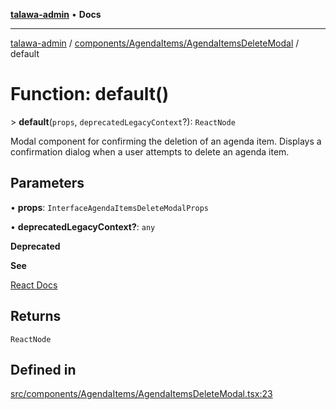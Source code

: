 [**talawa-admin**](../../../../README.md) • **Docs**

***

[talawa-admin](../../../../modules.md) / [components/AgendaItems/AgendaItemsDeleteModal](../README.md) / default

# Function: default()

\> **default**(`props`, `deprecatedLegacyContext`?): `ReactNode`

Modal component for confirming the deletion of an agenda item.
Displays a confirmation dialog when a user attempts to delete an agenda item.

## Parameters

• **props**: `InterfaceAgendaItemsDeleteModalProps`

• **deprecatedLegacyContext?**: `any`

**Deprecated**

**See**

[React Docs](https://legacy.reactjs.org/docs/legacy-context.html#referencing-context-in-lifecycle-methods)

## Returns

`ReactNode`

## Defined in

[src/components/AgendaItems/AgendaItemsDeleteModal.tsx:23](https://github.com/PalisadoesFoundation/talawa-admin/blob/084ac7e92dede9766b77e75cf296f40165965140/src/components/AgendaItems/AgendaItemsDeleteModal.tsx#L23)
